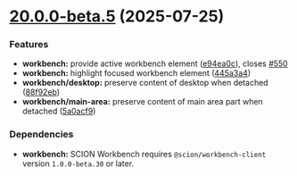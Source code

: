 # [20.0.0-beta.5](https://github.com/SchweizerischeBundesbahnen/scion-workbench/compare/20.0.0-beta.4...20.0.0-beta.5) (2025-07-25)


### Features

* **workbench:** provide active workbench element ([e94ea0c](https://github.com/SchweizerischeBundesbahnen/scion-workbench/commit/e94ea0caa9b67aaabfd3829095ebd629c84195b7)), closes [#550](https://github.com/SchweizerischeBundesbahnen/scion-workbench/issues/550)
* **workbench:** highlight focused workbench element ([445a3a4](https://github.com/SchweizerischeBundesbahnen/scion-workbench/commit/445a3a49604398ec574f23f96decfc71dc9389fd))
* **workbench/desktop:** preserve content of desktop when detached ([88f92eb](https://github.com/SchweizerischeBundesbahnen/scion-workbench/commit/88f92eb6b97fc9fa80156339afffb00debc1e627))
* **workbench/main-area:** preserve content of main area part when detached ([5a0acf9](https://github.com/SchweizerischeBundesbahnen/scion-workbench/commit/5a0acf902102ba27fe254ba3dbd10b7b444bd5fe))

### Dependencies

* **workbench:** SCION Workbench requires `@scion/workbench-client` version `1.0.0-beta.30` or later.
